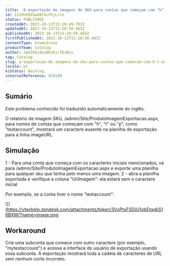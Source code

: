 ```yaml
---
title: 'A exportação de imagens de SKU para contas que começam com "h", "t" ou "p" recebe esse corte de caracteres nas linhas de "URL da imagem".'
id: 1IZdnE8IGwkBlbcFhjLrzn
status: PUBLISHED
createdAt: 2023-10-13T15:20:49.703Z
updatedAt: 2023-10-13T15:20:50.483Z
publishedAt: 2023-10-13T15:20:50.483Z
firstPublishedAt: 2023-10-13T15:20:50.483Z
contentType: knownIssue
productTeam: Catalog
author: 2mXZkbi0oi061KicTExNjo
tag: Catalog
slug: a-exportacao-de-imagens-de-sku-para-contas-que-comecam-com-h-t-ou-p-recebe-esse-corte-de-caracteres-nas-linhas-de-url-da-imagem
locale: pt
kiStatus: Backlog
internalReference: 919199
---
```


## Sumário

<div class="alert alert-info">
  <p>Este problema conhecido foi traduzido automaticamente do inglês.</p>
</div>


O relatório de imagem SKU, /admin/Site/ProdutoImagemExportacao.aspx, para nomes de contas que começam com "h", "t" ou "p", como "testaccount", mostrará um caractere ausente na planilha de exportação para a linha imageURL.

## Simulação


1 - Para uma conta que começa com os caracteres iniciais mencionados, vá para /admin/Site/ProdutoImagemExportacao.aspx e exporte uma planilha para qualquer sku que tenha pelo menos uma imagem.
2 - abra a planilha exportada e verifique a coluna "UrlImagem": ela estará sem o caractere inicial

Por exemplo, se a conta tiver o nome "testaccount":

 ![](https://vtexhelp.zendesk.com/attachments/token/3VxPtxFSDjU1obEtgqkS16BXM/?name=image.png

## Workaround


Crie uma subconta que comece com outro caractere (por exemplo, "mytestaccount") e acesse a interface do usuário de exportação usando essa subconta. A exportação mostrará toda a cadeia de caracteres de URL sem nenhum corte incorreto.





